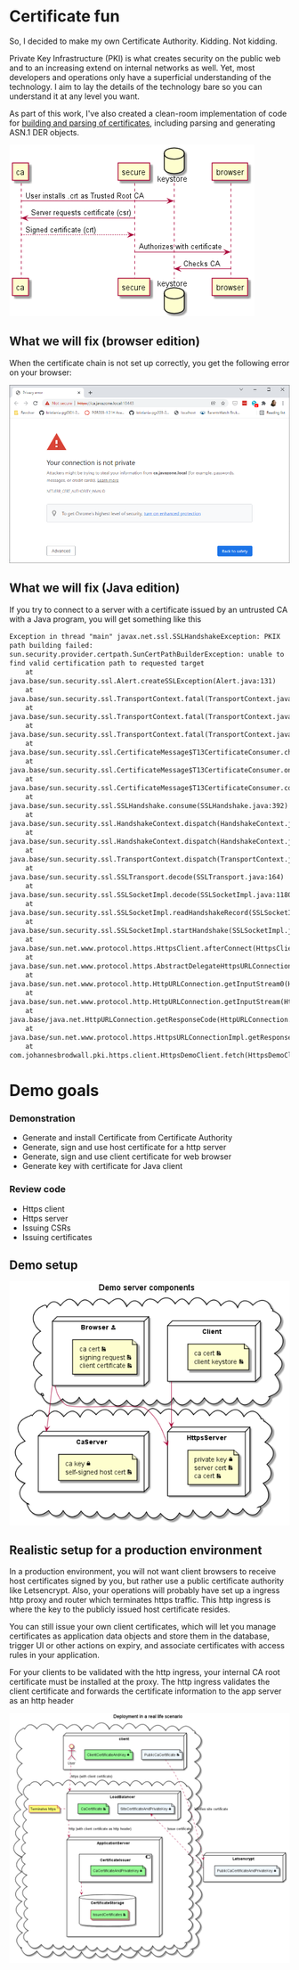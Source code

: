 # Certificate  fun

So, I decided to make my own Certificate Authority. Kidding. Not kidding.

Private Key Infrastructure (PKI) is what creates security on the public web and to an increasing extend on internal networks as well. Yet, most developers and operations only have a superficial understanding of the technology. I aim to lay the details of the technology bare so you can understand it at any level you want.

As part of this work, I've also created a clean-room implementation of code for [building and parsing of certificates](liquidpki/README.md), including parsing and generating ASN.1 DER objects.

![Issuing certificates](docs\sequence.png)


## What we will fix (browser edition)

When the certificate chain is not set up correctly, you get the following error on your browser:

![Browser with certificate error](docs\browser-invalid-ca.png)

## What we will fix (Java edition)

If you try to connect to a server with a certificate issued by an untrusted CA with a Java program, you will get something like this

```
Exception in thread "main" javax.net.ssl.SSLHandshakeException: PKIX path building failed: sun.security.provider.certpath.SunCertPathBuilderException: unable to find valid certification path to requested target
	at java.base/sun.security.ssl.Alert.createSSLException(Alert.java:131)
	at java.base/sun.security.ssl.TransportContext.fatal(TransportContext.java:320)
	at java.base/sun.security.ssl.TransportContext.fatal(TransportContext.java:263)
	at java.base/sun.security.ssl.TransportContext.fatal(TransportContext.java:258)
	at java.base/sun.security.ssl.CertificateMessage$T13CertificateConsumer.checkServerCerts(CertificateMessage.java:1324)
	at java.base/sun.security.ssl.CertificateMessage$T13CertificateConsumer.onConsumeCertificate(CertificateMessage.java:1199)
	at java.base/sun.security.ssl.CertificateMessage$T13CertificateConsumer.consume(CertificateMessage.java:1146)
	at java.base/sun.security.ssl.SSLHandshake.consume(SSLHandshake.java:392)
	at java.base/sun.security.ssl.HandshakeContext.dispatch(HandshakeContext.java:441)
	at java.base/sun.security.ssl.HandshakeContext.dispatch(HandshakeContext.java:419)
	at java.base/sun.security.ssl.TransportContext.dispatch(TransportContext.java:177)
	at java.base/sun.security.ssl.SSLTransport.decode(SSLTransport.java:164)
	at java.base/sun.security.ssl.SSLSocketImpl.decode(SSLSocketImpl.java:1180)
	at java.base/sun.security.ssl.SSLSocketImpl.readHandshakeRecord(SSLSocketImpl.java:1091)
	at java.base/sun.security.ssl.SSLSocketImpl.startHandshake(SSLSocketImpl.java:402)
	at java.base/sun.net.www.protocol.https.HttpsClient.afterConnect(HttpsClient.java:567)
	at java.base/sun.net.www.protocol.https.AbstractDelegateHttpsURLConnection.connect(AbstractDelegateHttpsURLConnection.java:187)
	at java.base/sun.net.www.protocol.http.HttpURLConnection.getInputStream0(HttpURLConnection.java:1581)
	at java.base/sun.net.www.protocol.http.HttpURLConnection.getInputStream(HttpURLConnection.java:1509)
	at java.base/java.net.HttpURLConnection.getResponseCode(HttpURLConnection.java:527)
	at java.base/sun.net.www.protocol.https.HttpsURLConnectionImpl.getResponseCode(HttpsURLConnectionImpl.java:330)
	at com.johannesbrodwall.pki.https.client.HttpsDemoClient.fetch(HttpsDemoClient.java:41)
```

# Demo goals

### Demonstration

* Generate and install Certificate from Certificate Authority
* Generate, sign and use host certificate for a http server
* Generate, sign and use client certificate for web browser
* Generate key with certificate for Java client

### Review code

* Https client
* Https server
* Issuing CSRs
* Issuing certificates



## Demo setup

![](docs/demo.png)


## Realistic setup for a production environment

In a production environment, you will not want client browsers to receive host certificates signed by you, but rather use a public certificate authority like Letsencrypt. Also, your operations will probably have set up a ingress http proxy and router which terminates https traffic. This http ingress is where the key to the publicly issued host certificate resides.

You can still issue your own client certificates, which will let you manage certificates as application data objects and store them in the database, trigger UI or other actions on expiry, and associate certificates with access rules in your application.

For your clients to be validated with the http ingress, your internal CA root certificate must be installed at the proxy. The http ingress validates the client certificate and forwards the certificate information to the app server as an http header

![](docs/deployment.png)
